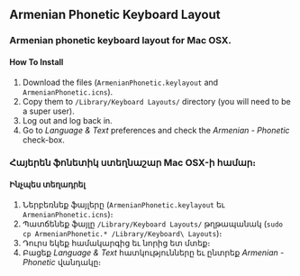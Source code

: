 ## Armenian Phonetic Keyboard Layout

### Armenian phonetic keyboard layout for Mac OSX.

#### How To Install

1. Download the files (`ArmenianPhonetic.keylayout` and `ArmenianPhonetic.icns`).
2. Copy them to `/Library/Keyboard Layouts/` directory (you will need to be a super user).
3. Log out and log back in.
4. Go to *Language & Text* preferences and check the *Armenian - Phonetic* check-box.

### Հայերեն ֆոնետիկ ստեղնաշար Mac OSX-ի համար։

#### Ինչպես տեղադրել

1. Ներբեռնեք ֆայլերը (`ArmenianPhonetic.keylayout` եւ `ArmenianPhonetic.icns`)։
2. Պատճենեք ֆայլը `/Library/Keyboard Layouts/` թղթապանակ (`sudo cp ArmenianPhonetic.* /Library/Keyboard\ Layouts`)։
3. Դուրս եկեք համակարգից եւ նորից ետ մտեք։
4. Բացեք *Language & Text*  հատկությունները եւ ընտրեք *Armenian - Phonetic* վանդակը։
